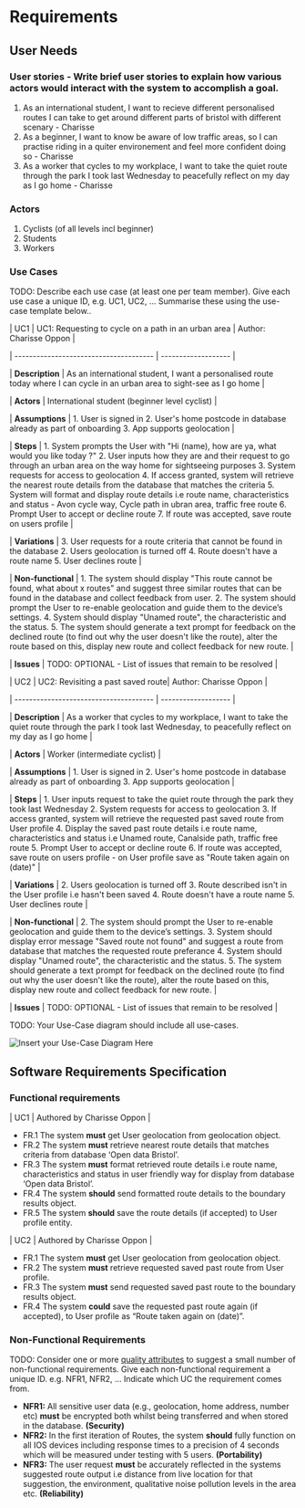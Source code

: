 # Requirements

## User Needs

### User stories - Write brief user stories to explain how various actors would interact with the system to accomplish a goal.
1. As an international student, I want to recieve different personalised routes I can take to get around different parts of bristol with different scenary - Charisse
2. As a beginner, I want to know be aware of low traffic areas, so I can practise riding in a quiter environement and feel more confident doing so - Charisse
3. As a worker that cycles to my workplace, I want to take the quiet route through the park I took last Wednesday to peacefully reflect on my day as I go home - Charisse

### Actors
1. Cyclists (of all levels incl beginner)
2. Students
3. Workers

### Use Cases
TODO: Describe each use case (at least one per team member).
    Give each use case a unique ID, e.g. UC1, UC2, ...
    Summarise these using the use-case template below..

| UC1 | UC1: Requesting to cycle on a path in an urban area | Author: Charisse Oppon |

| -------------------------------------- | ------------------- |

| **Description** | As an international student, I want a personalised route today where I can cycle in an urban area to sight-see as I go home |

| **Actors** | International student (beginner level cyclist) |

| **Assumptions** | 1. User is signed in 2. User's home postcode in database already as part of onboarding 3. App supports geolocation |

| **Steps** | 1. System prompts the User with "Hi (name), how are ya, what would you like today ?"
              2. User inputs how they are and their request to go through an urban area on the way home for 
                 sightseeing purposes
              3. System requests for access to geolocation
              4. If access granted, system will retrieve the nearest route details from the database 
                 that matches the criteria
              5. System will format and display route details i.e route name, characteristics and 
                 status - Avon cycle way, Cycle path in ubran area, traffic free route 
              6. Prompt User to accept or decline route 
              7. If route was accepted, save route on users profile |
              
| **Variations** | 3. User requests for a route criteria that cannot be found in the database 
                   2. Users geolocation is turned off
                   4. Route doesn't have a route name 
                   5. User declines route |
                   
| **Non-functional** | 1. The system should display "This route cannot be found, what about x routes" and suggest three similar routes that can be found in the database and collect feedback from user. 2. The system should prompt the User to re-enable geolocation and guide them to the device’s settings. 4. System should display "Unamed route", the characteristic and the status. 5. The system should generate a text prompt for feedback on the declined route (to find out why the user doesn't like the route), alter the route based on this, display new route and collect feedback for new route. |
                          
| **Issues** | TODO: OPTIONAL - List of issues that remain to be resolved |


| UC2 | UC2: Revisiting a past saved route| Author: Charisse Oppon |

| -------------------------------------- | ------------------- |

| **Description** | As a worker that cycles to my workplace, I want to take the quiet route through the park I took last Wednesday, to peacefully reflect on my day as I go home |

| **Actors** | Worker (intermediate cyclist) |

| **Assumptions** | 1. User is signed in 2. User's home postcode in database already as part of onboarding 3. App supports geolocation |

| **Steps** | 1. User inputs request to take the quiet route through the park they took last 
                 Wednesday
              2. System requests for access to geolocation
              3. If access granted, system will retrieve the requested past saved route from 
                 User profile 
              4. Display the saved past route details i.e route name, characteristics and 
                 status i.e  Unamed route, Canalside path, traffic free route 
              5. Prompt User to accept or decline route 
              6. If route was accepted, save route on users profile - on User profile save as 
                 "Route taken again on (date)" |
              
| **Variations** | 2. Users geolocation is turned off
                   3. Route described isn't in the User profile i.e hasn't been saved
                   4. Route doesn't have a route name 
                   5. User declines route |
                   
| **Non-functional** | 2. The system should prompt the User to re-enable geolocation and guide them to the device’s settings. 3. System should display error message "Saved route not found" and suggest a route from database that matches the requested route preferance 4. System should display "Unamed route", the characteristic and the status. 5. The system should generate a text prompt for feedback on the declined route (to find out why the user doesn't like the route), alter the route based on this, display new route and collect feedback for new route. |
                          
| **Issues** | TODO: OPTIONAL - List of issues that remain to be resolved |

TODO: Your Use-Case diagram should include all use-cases.

![Insert your Use-Case Diagram Here](images/use-case.png)

## Software Requirements Specification
### Functional requirements

| UC1 | Authored by Charisse Oppon |

- FR.1 The system **must** get User geolocation from geolocation object.
- FR.2 The system **must** retrieve nearest route details that matches criteria from database ‘Open data Bristol’.
- FR.3 The system **must** format retrieved route details i.e route name, characteristics and status in user friendly way for display from database ‘Open data Bristol’.
- FR.4 The system **should** send formatted route details to the boundary results object.
- FR.5 The system **should** save the route details (if accepted) to User profile entity.

| UC2 | Authored by Charisse Oppon |

- FR.1 The system **must** get User geolocation from geolocation object.
- FR.2 The system **must** retrieve requested saved past route from User profile.
- FR.3 The system **must** send requested saved past route to the boundary results object.
- FR.4 The system **could** save the requested past route again (if accepted), to User profile as “Route taken again on (date)”.

### Non-Functional Requirements
TODO: Consider one or more [quality attributes](https://en.wikipedia.org/wiki/ISO/IEC_9126) to suggest a small number of non-functional requirements.
Give each non-functional requirement a unique ID. e.g. NFR1, NFR2, ...
Indicate which UC the requirement comes from.

- **NFR1:** All sensitive user data (e.g., geolocation, home address, number etc) **must** be encrypted both whilst being transferred and when stored in the database. **(Security)**
- **NFR2:** In the first iteration of Routes, the system **should** fully function on all IOS devices including response times to a precision of 4 seconds which will be measured under testing with 5 users. **(Portability)**
- **NFR3:** The user request **must** be accurately reflected in the systems suggested route output i.e distance from live location for that suggestion, the environment, qualitative noise pollution levels in the area etc. **(Reliability)**
